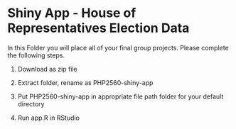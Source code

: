 # Shiny App - House of Representatives Election Data

In this Folder you will place all of your final group projects. Please complete the following steps.

1. Download as zip file
    
2. Extract folder, rename as PHP2560-shiny-app

3. Put PHP2560-shiny-app in appropriate file path folder for your default directory

4. Run app.R in RStudio
